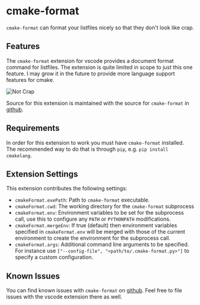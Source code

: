 # cmake-format

`cmake-format` can format your listfiles nicely so that they don't look like
crap.

## Features

The `cmake-format` extension for vscode provides a document format
command for listfiles. The extension is quite limited in scope to just this
one feature. I may grow it in the future to provide more language support
features for cmake.

![Not Crap](https://raw.githubusercontent.com/cheshirekow/cmakelang/master/cmakelang/vscode_extension/images/small_demo.gif)

Source for this extension is maintained with the source for `cmake-format` in
[github][1].

## Requirements

In order for this extension to work you must have `cmake-format` installed.
The recommended way to do that is through `pip`, e.g.
`pip install cmakelang`.

## Extension Settings

This extension contributes the following settings:

* `cmakeFormat.exePath`: Path to `cmake-format` executable.
* `cmakeFormat.cwd`: The working directory for the `cmake-format` subprocess
* `cmakeFormat.env`: Environment variables to be set for the subprocess call,
  use this to configure any `PATH` or `PYTHONPATH` modifications.
* `cmakeFormat.mergeEnv`: If true (default) then environment variables specified
  in `cmakeFormat.env` will be merged with those of the current environment
  to create the environment for the subprocess call.
* `cmakeFormat.args`: Additional command line arguments to be specified. For
  instance use `["--config-file", "<path/to/.cmake-format.py>"]` to specify
  a custom configuration.

## Known Issues

You can find known issues with `cmake-format` on [github][3].
Feel free to file issues with the vscode extension there as well.

[1]: https://github.com/cheshirekow/cmakelang
[3]: https://github.com/cheshirekow/cmakelang/issues
